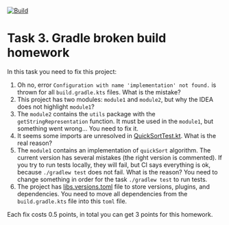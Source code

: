 [![Build](https://github.com/Belosnegova/Programming-in-Kotlin-homework-3/actions/workflows/Build.yml/badge.svg)](https://github.com/Belosnegova/Programming-in-Kotlin-homework-3/actions/workflows/Build.yml)

# Task 3. Gradle broken build homework

In this task you need to fix this project:
1) Oh no, error `Configuration with name 'implementation' not found.` is thrown for all `build.gradle.kts` files.
   What is the mistake?
2) This project has two modules: `module1` and `module2`, but why the IDEA does not highlight `module1`?
3) The `module2` contains the `utils` package with the `getStringRepresentation` function.
   It must be used in the `module1`, but something went wrong... You need to fix it.
4) It seems some imports are unresolved in [QuickSortTest.kt](./module1/src/test/kotlin/QuickSortTest.kt).
   What is the real reason?
5) The `module1` contains an implementation of `quickSort` algorithm. The current version has several mistakes (the right version is commented).
   If you try to run tests locally, they will fail, but CI says everything is ok, because `./gradlew test` does not fail.
   What is the reason? You need to change something in order for the task `./gradlew test` to run tests.
6) The project has [libs.versions.toml](./gradle/libs.versions.toml) file to store versions, plugins, and dependencies.
   You need to move all dependencies from the `build.gradle.kts` file into this `toml` file.

Each fix costs 0.5 points, in total you can get 3 points for this homework.
